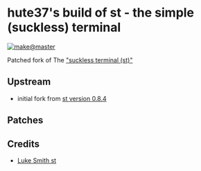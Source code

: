 # hute37's build of st - the simple (suckless) terminal


<a href="https://github.com/hute37/st/actions?query=workflow%3ACI-Build"><img alt="make@master" src="https://github.com/hute37/st/workflows/CI-Build/badge.svg?branch=master"></a>

Patched fork of The ["suckless terminal (st)"](https://st.suckless.org/)

## Upstream

  * initial fork from [st version 0.8.4](https://git.suckless.org/st/refs.html)

## Patches




## Credits

- [Luke Smith st](https://github.com/LukeSmithxyz/st)

